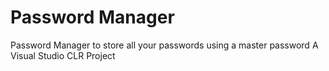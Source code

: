 # Password Manager
Password Manager to store all your passwords using a master password
A Visual Studio CLR Project
